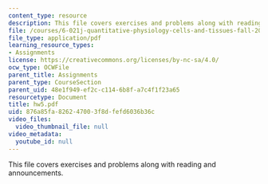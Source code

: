 ```yaml
---
content_type: resource
description: This file covers exercises and problems along with reading and announcements.
file: /courses/6-021j-quantitative-physiology-cells-and-tissues-fall-2004/876a85fa826247003f8dfefd6036b36c_hw5.pdf
file_type: application/pdf
learning_resource_types:
- Assignments
license: https://creativecommons.org/licenses/by-nc-sa/4.0/
ocw_type: OCWFile
parent_title: Assignments
parent_type: CourseSection
parent_uid: 48e1f949-ef2c-c114-6b8f-a7c4f1f23a65
resourcetype: Document
title: hw5.pdf
uid: 876a85fa-8262-4700-3f8d-fefd6036b36c
video_files:
  video_thumbnail_file: null
video_metadata:
  youtube_id: null
---
```

This file covers exercises and problems along with reading and announcements.